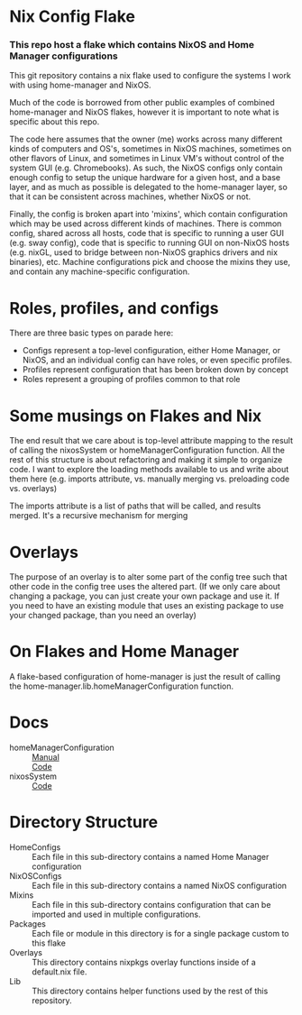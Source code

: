 # Nix Config Flake
### This repo host a flake which contains NixOS and Home Manager configurations
This git repository contains a nix flake used to configure the systems I work
with using home-manager and NixOS.

Much of the code is borrowed from other public examples of combined
home-manager and NixOS flakes, however it is important to note what is specific
about this repo.

The code here assumes that the owner (me) works across many different kinds of
computers and OS's, sometimes in NixOS machines, sometimes on other flavors of
Linux, and sometimes in Linux VM's without control of the system GUI (e.g.
Chromebooks).  As such, the NixOS configs only contain enough config to setup
the unique hardware for a given host, and a base layer, and as much as possible
is delegated to the home-manager layer, so that it can be consistent across
machines, whether NixOS or not.

Finally, the config is broken apart into 'mixins', which contain configuration
which may be used across different kinds of machines.  There is common config,
shared across all hosts, code that is specific to running a user GUI (e.g. sway
config), code that is specific to running GUI on non-NixOS hosts (e.g. nixGL,
used to bridge between non-NixOS graphics drivers and nix binaries), etc.
Machine configurations pick and choose the mixins they use, and contain any
machine-specific configuration.

# Roles, profiles, and configs
There are three basic types on parade here:
 * Configs represent a top-level configuration, either Home Manager, or NixOS,
   and an individual config can have roles, or even specific profiles.
 * Profiles represent configuration that has been broken down by concept
 * Roles represent a grouping of profiles common to that role

# Some musings on Flakes and Nix
The end result that we care about is top-level attribute mapping to the result
of calling the nixosSystem or homeManagerConfiguration function. All the rest
of this structure is about refactoring and making it simple to organize code.
I want to explore the loading methods available to us and write about them here
(e.g. imports attribute, vs. manually merging vs. preloading code vs. overlays)

The imports attribute is a list of paths that will be called, and results
merged. It's a recursive mechanism for merging

# Overlays
The purpose of an overlay is to alter some part of the config tree such that
other code in the config tree uses the altered part. (If we only care about
changing a package, you can just create your own package and use it. If you
need to have an existing module that uses an existing package to use your
changed package, than you need an overlay)

# On Flakes and Home Manager
A flake-based configuration of home-manager is just the result of calling the
home-manager.lib.homeManagerConfiguration function.

# Docs
<dl>
  <dt>homeManagerConfiguration</dt>
  <dd><a href="https://nix-community.github.io/home-manager/index.html#ch-nix-flakes">Manual</a></dd>
  <dd><a href="https://github.com/nix-community/home-manager/blob/master/flake.nix#L42">Code</a></dd>
  <dt>nixosSystem</dt>
  <dd><a href="https://github.com/NixOS/nixpkgs/blob/master/flake.nix#L22">Code</a></dd>
</dl>

# Directory Structure
<dl>
  <dt>HomeConfigs</dt>
  <dd>Each file in this sub-directory contains a named Home Manager configuration</dd>
  <dt>NixOSConfigs</dt>
  <dd>Each file in this sub-directory contains a named NixOS configuration</dd>
  <dt>Mixins</dt>
  <dd>Each file in this sub-directory contains configuration that can be imported and used in multiple configurations.</dd>
  <dt>Packages</dt>
  <dd>Each file or module in this directory is for a single package custom to this flake</dd>
  <dt>Overlays</dt>
  <dd>This directory contains nixpkgs overlay functions inside of a default.nix file.</dd>
  <dt>Lib</dt>
  <dd>This directory contains helper functions used by the rest of this repository.</dd>
</dl>
